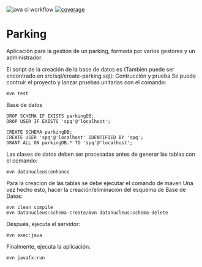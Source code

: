 ![java ci workflow](https://github.com/julen396/parking/actions/workflows/javaci.yml/badge.svg) [![coverage](https://sonarcloud.io/api/project_badges/measure?project=Julen396_Parking&metric=coverage)](https://sonarcloud.io/summary/new_code?id=Julen396_Parking)

# Parking
Aplicación para la gestión de un parking, formada por varios gestores y un administrador.

El script de la creación de la base de datos es (También puede ser encontrado en src/sql/create-parking.sql):
Contrucción y prueba
Se puede contruir el proyecto y lanzar pruebas unitarias con el comando:
```
mvn test
```
Base de datos
```maven
DROP SCHEMA IF EXISTS parkingDB;
DROP USER IF EXISTS 'spq'@'localhost';

CREATE SCHEMA parkingDB;
CREATE USER 'spq'@'localhost' IDENTIFIED BY 'spq';
GRANT ALL ON parkingDB.* TO 'spq'@'localhost';
```
Las clases de datos deben ser procesadas antes de generar las tablas con el comando:
```
mvn datanucleus:enhance
```
Para la creacion de las tablas se debe ejecutar el comando de maven
Una vez hecho esto, hacer la creación/eliminación del esquema de Base de Datos:

```maven
mvn clean compile
mvn datanucleus:schema-create/mvn datanucleus:schema-delete
```
Después, ejecuta el servidor:

```maven
mvn exec:java
```

Finalmente, ejecuta la aplicación:
```maven
mvn javafx:run
```
